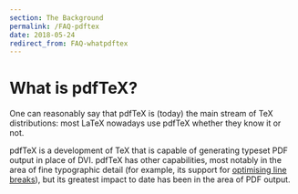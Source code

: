 ```yaml
---
section: The Background
permalink: /FAQ-pdftex
date: 2018-05-24
redirect_from: FAQ-whatpdftex
---
```


# What is pdfTeX?

One can reasonably say that pdfTeX is (today) the main stream of TeX
distributions: most LaTeX nowadays use pdfTeX whether they know it or not.

pdfTeX is a development of TeX that is capable of generating typeset PDF output
in place of DVI. pdfTeX has other capabilities, most notably in the area of
fine typographic detail (for example, its support for [optimising line
breaks](FAQ-overfull.md)), but its greatest impact to date has been in the area
of PDF output.


